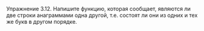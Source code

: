 Упражнение 3.12. Напишите функцию, которая сообщает, являются ли две строки
анаграммами одна другой, т.е. состоят ли они из одних и тех же букв в другом порядке.